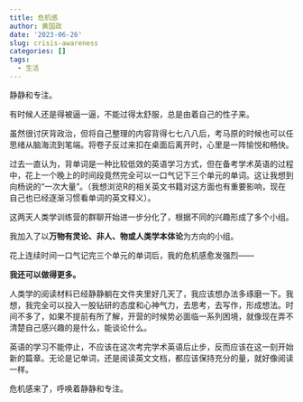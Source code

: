 ```yaml
---
title: 危机感
author: 黄国政
date: '2023-06-26'
slug: crisis-awareness
categories: []
tags:
  - 生活
---
```


静静和专注。

<!--more-->

有时候人还是得被逼一逼，不能过得太舒服，总是由着自己的性子来。

虽然很讨厌背政治，但将自己整理的内容背得七七八八后，考马原的时候也可以任思绪从脑海流到笔端。将卷子反过来扣在桌面后离开时，心里是一阵愉悦和畅快。

过去一直认为，背单词是一种比较低效的英语学习方式，但在备考学术英语的过程中，花上一个晚上的时间段竟然完全可以一口气记下三个单元的单词。这让我想到向杨说的“一次大量”。（我想浏览R的相关英文书籍对这方面也有重要影响，现在自己也已经逐渐习惯看单词的英文释义）。

这两天人类学训练营的群聊开始进一步分化了，根据不同的兴趣形成了多个小组。

我加入了以**万物有灵论、非人、物或人类学本体论**为方向的小组。

花上连续时间一口气记完三个单元的单词后，我的危机感愈发强烈——

**我还可以做得更多。**

人类学的阅读材料已经静静躺在文件夹里好几天了，我应该想办法多琢磨一下。我想，我完全可以投入一股钻研的态度和心神气力，去思考，去写作，形成想法。时间不多了，如果不提前有所了解，开营的时候势必面临一系列困境，就像现在弄不清楚自己感兴趣的是什么，能谈论什么。

英语的学习不能停止，不应该在这次考完学术英语后止步，反而应该在这一刻开始新的篇章。无论是记单词，还是阅读英文文档，都应该保持充分的量，就好像阅读一样。

危机感来了，呼唤着静静和专注。